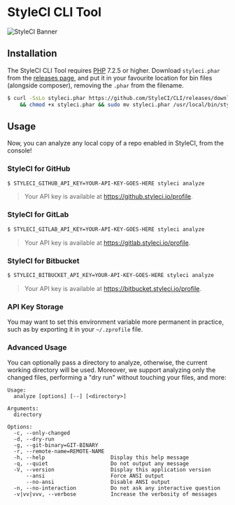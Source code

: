 # StyleCI CLI Tool

![StyleCI Banner](https://user-images.githubusercontent.com/2829600/72653462-e6dd0e80-3982-11ea-8d12-9cc1e5057af1.jpg)

## Installation

The StyleCI CLI Tool requires [PHP](https://php.net) 7.2.5 or higher. Download `styleci.phar` from the [releases page](https://github.com/StyleCI/CLI/releases/latest), and put it in your favourite location for bin files (alongside composer), removing the `.phar` from the filename.

```bash
$ curl -SsLo styleci.phar https://github.com/StyleCI/CLI/releases/download/v0.4.1/styleci.phar \
    && chmod +x styleci.phar && sudo mv styleci.phar /usr/local/bin/styleci
```

## Usage

Now, you can analyze any local copy of a repo enabled in StyleCI, from the console!

### StyleCI for GitHub

```bash
$ STYLECI_GITHUB_API_KEY=YOUR-API-KEY-GOES-HERE styleci analyze
```

> Your API key is available at https://github.styleci.io/profile.

### StyleCI for GitLab

```bash
$ STYLECI_GITLAB_API_KEY=YOUR-API-KEY-GOES-HERE styleci analyze
```

> Your API key is available at https://gitlab.styleci.io/profile.

### StyleCI for Bitbucket

```bash
$ STYLECI_BITBUCKET_API_KEY=YOUR-API-KEY-GOES-HERE styleci analyze
```

> Your API key is available at https://bitbucket.styleci.io/profile.

### API Key Storage

You may want to set this environment variable more permanent in practice, such as by exporting it in your `~/.zprofile` file.

### Advanced Usage

You can optionally pass a directory to analyze, otherwise, the current working directory will be used. Moreover, we support analyzing only the changed files, performing a "dry run" without touching your files, and more:

```
Usage:
  analyze [options] [--] [<directory>]

Arguments:
  directory

Options:
  -c, --only-changed
  -d, --dry-run
  -g, --git-binary=GIT-BINARY
  -r, --remote-name=REMOTE-NAME
  -h, --help                     Display this help message
  -q, --quiet                    Do not output any message
  -V, --version                  Display this application version
      --ansi                     Force ANSI output
      --no-ansi                  Disable ANSI output
  -n, --no-interaction           Do not ask any interactive question
  -v|vv|vvv, --verbose           Increase the verbosity of messages
```
